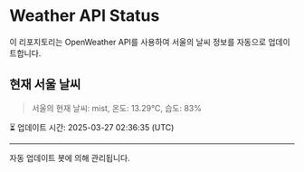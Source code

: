 
# Weather API Status

이 리포지토리는 OpenWeather API를 사용하여 서울의 날씨 정보를 자동으로 업데이트합니다.

## 현재 서울 날씨
> 서울의 현재 날씨: mist, 온도: 13.29°C, 습도: 83%

⏳ 업데이트 시간: 2025-03-27 02:36:35 (UTC)

---
자동 업데이트 봇에 의해 관리됩니다.
